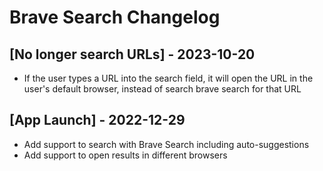 # Brave Search Changelog

## [No longer search URLs] - 2023-10-20

- If the user types a URL into the search field, it will open the URL in the user's default browser, instead of search brave search for that URL

## [App Launch] - 2022-12-29

- Add support to search with Brave Search including auto-suggestions
- Add support to open results in different browsers
